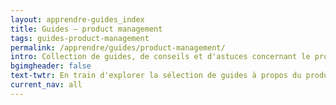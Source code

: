 ```yaml
---
layout: apprendre-guides_index
title: Guides – product management
tags: guides-product-management
permalink: /apprendre/guides/product-management/
intro: Collection de guides, de conseils et d'astuces concernant le product management. Un PM doit savoir quelles fonctionnalités implémenter, ignorer ou améliorer & comment répondre d'une mnanière efficiente aux besoins des utilisateurs. Cette sélection de lectures vous offrent des conseils pour les prises de décisions difficiles et vous guidera étapes par étapes – de la recherche UX jusqu'à la mesure des résultats, en passant par le design et l'implémentation technique.
bgimgheader: false
text-twtr: En train d'explorer la sélection de guides à propos du product management by @MagDuWebdesign
current_nav: all
---
```

